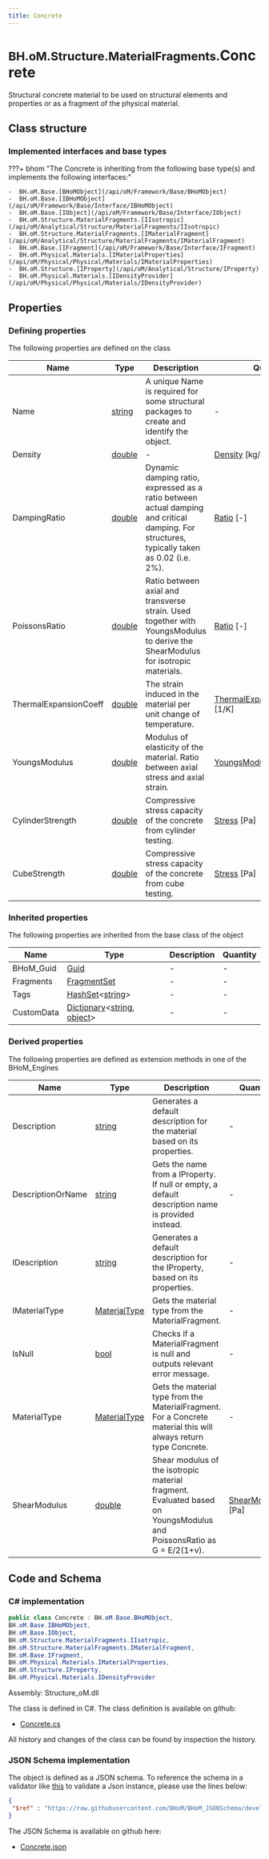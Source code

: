 ```yaml
---
title: Concrete
---
```


# <small>BH.oM.Structure.MaterialFragments.</small>**Concrete**

Structural concrete material to be used on structural elements and properties or as a fragment of the physical material.

## Class structure

### Implemented interfaces and base types

???+ bhom "The Concrete is inheriting from the following base type(s) and implements the following interfaces:"

    -  BH.oM.Base.[BHoMObject](/api/oM/Framework/Base/BHoMObject)
    -  BH.oM.Base.[IBHoMObject](/api/oM/Framework/Base/Interface/IBHoMObject)
    -  BH.oM.Base.[IObject](/api/oM/Framework/Base/Interface/IObject)
    -  BH.oM.Structure.MaterialFragments.[IIsotropic](/api/oM/Analytical/Structure/MaterialFragments/IIsotropic)
    -  BH.oM.Structure.MaterialFragments.[IMaterialFragment](/api/oM/Analytical/Structure/MaterialFragments/IMaterialFragment)
    -  BH.oM.Base.[IFragment](/api/oM/Framework/Base/Interface/IFragment)
    -  BH.oM.Physical.Materials.[IMaterialProperties](/api/oM/Physical/Physical/Materials/IMaterialProperties)
    -  BH.oM.Structure.[IProperty](/api/oM/Analytical/Structure/IProperty)
    -  BH.oM.Physical.Materials.[IDensityProvider](/api/oM/Physical/Physical/Materials/IDensityProvider)


## Properties



### Defining properties

The following properties are defined on the class

| Name             | Type             | Description      | Quantity         |
|------------------|------------------|------------------|------------------|
| Name | [string](https://learn.microsoft.com/en-us/dotnet/api/System.String?view=netstandard-2.0) | A unique Name is required for some structural packages to create and identify the object. | - |
| Density | [double](https://learn.microsoft.com/en-us/dotnet/api/System.Double?view=netstandard-2.0) | - | [Density](/api/oM/Dimensional/Quantities/Attributes/Density) [kg/m³] |
| DampingRatio | [double](https://learn.microsoft.com/en-us/dotnet/api/System.Double?view=netstandard-2.0) | Dynamic damping ratio, expressed as a ratio between actual damping and critical damping. For structures, typically taken as 0.02 (i.e. 2%). | [Ratio](/api/oM/Dimensional/Quantities/Attributes/Ratio) [-] |
| PoissonsRatio | [double](https://learn.microsoft.com/en-us/dotnet/api/System.Double?view=netstandard-2.0) | Ratio between axial and transverse strain. Used together with YoungsModulus to derive the ShearModulus for isotropic materials. | [Ratio](/api/oM/Dimensional/Quantities/Attributes/Ratio) [-] |
| ThermalExpansionCoeff | [double](https://learn.microsoft.com/en-us/dotnet/api/System.Double?view=netstandard-2.0) | The strain induced in the material per unit change of temperature. | [ThermalExpansionCoefficient](/api/oM/Dimensional/Quantities/Attributes/ThermalExpansionCoefficient) [1/K] |
| YoungsModulus | [double](https://learn.microsoft.com/en-us/dotnet/api/System.Double?view=netstandard-2.0) | Modulus of elasticity of the material. Ratio between axial stress and axial strain. | [YoungsModulus](/api/oM/Dimensional/Quantities/Attributes/YoungsModulus) [Pa] |
| CylinderStrength | [double](https://learn.microsoft.com/en-us/dotnet/api/System.Double?view=netstandard-2.0) | Compressive stress capacity of the concrete from cylinder testing. | [Stress](/api/oM/Dimensional/Quantities/Attributes/Stress) [Pa] |
| CubeStrength | [double](https://learn.microsoft.com/en-us/dotnet/api/System.Double?view=netstandard-2.0) | Compressive stress capacity of the concrete from cube testing. | [Stress](/api/oM/Dimensional/Quantities/Attributes/Stress) [Pa] |


### Inherited properties
The following properties are inherited from the base class of the object

| Name             | Type             | Description      | Quantity         |
|------------------|------------------|------------------|------------------|
| BHoM_Guid | [Guid](https://learn.microsoft.com/en-us/dotnet/api/System.Guid?view=netstandard-2.0) | - | - |
| Fragments | [FragmentSet](/api/oM/Framework/Base/FragmentSet) | - | - |
| Tags | [HashSet](https://learn.microsoft.com/en-us/dotnet/api/System.Collections.Generic.HashSet-1?view=netstandard-2.0)&lt;[string](https://learn.microsoft.com/en-us/dotnet/api/System.String?view=netstandard-2.0)&gt; | - | - |
| CustomData | [Dictionary](https://learn.microsoft.com/en-us/dotnet/api/System.Collections.Generic.Dictionary-2?view=netstandard-2.0)&lt;[string](https://learn.microsoft.com/en-us/dotnet/api/System.String?view=netstandard-2.0), [object](https://learn.microsoft.com/en-us/dotnet/api/System.Object?view=netstandard-2.0)&gt; | - | - |


### Derived properties

The following properties are defined as extension methods in one of the BHoM_Engines

| Name             | Type             | Description      | Quantity         | Engine           |
|------------------|------------------|------------------|------------------|------------------|
| Description | [string](https://learn.microsoft.com/en-us/dotnet/api/System.String?view=netstandard-2.0) | Generates a default description for the material based on its properties. | - | Structure_Engine |
| DescriptionOrName | [string](https://learn.microsoft.com/en-us/dotnet/api/System.String?view=netstandard-2.0) | Gets the name from a IProperty. If null or empty, a default description name is provided instead. | - | Structure_Engine |
| IDescription | [string](https://learn.microsoft.com/en-us/dotnet/api/System.String?view=netstandard-2.0) | Generates a default description for the IProperty, based on its properties. | - | Structure_Engine |
| IMaterialType | [MaterialType](/api/oM/Analytical/Structure/MaterialFragments/Enums/MaterialType) | Gets the material type from the MaterialFragment. | - | Structure_Engine |
| IsNull | [bool](https://learn.microsoft.com/en-us/dotnet/api/System.Boolean?view=netstandard-2.0) | Checks if a MaterialFragment is null and outputs relevant error message. | - | Structure_Engine |
| MaterialType | [MaterialType](/api/oM/Analytical/Structure/MaterialFragments/Enums/MaterialType) | Gets the material type from the MaterialFragment. For a Concrete material this will always return type Concrete. | - | Structure_Engine |
| ShearModulus | [double](https://learn.microsoft.com/en-us/dotnet/api/System.Double?view=netstandard-2.0) | Shear modulus of the isotropic material fragment. Evaluated based on YoungsModulus and PoissonsRatio as G = E/2(1+ν). | [ShearModulus](/api/oM/Dimensional/Quantities/Attributes/ShearModulus) [Pa] | Structure_Engine |


## Code and Schema

### C# implementation

``` C# title="C#"
public class Concrete : BH.oM.Base.BHoMObject,
BH.oM.Base.IBHoMObject,
BH.oM.Base.IObject,
BH.oM.Structure.MaterialFragments.IIsotropic,
BH.oM.Structure.MaterialFragments.IMaterialFragment,
BH.oM.Base.IFragment,
BH.oM.Physical.Materials.IMaterialProperties,
BH.oM.Structure.IProperty,
BH.oM.Physical.Materials.IDensityProvider
```

Assembly: Structure_oM.dll

The class is defined in C#. The class definition is available on github:

- [Concrete.cs](https://github.com/BHoM/BHoM/blob/develop/Structure_oM/MaterialFragments\Concrete.cs)

All history and changes of the class can be found by inspection the history.
### JSON Schema implementation

The object is defined as a JSON schema. To reference the schema in a validator like [this](https://www.jsonschemavalidator.net/) to validate a Json instance, please use the lines below:

``` json title="JSON Schema"
{
 "$ref" : "https://raw.githubusercontent.com/BHoM/BHoM_JSONSchema/develop/Structure_oM/MaterialFragments/Concrete.json"
}
```

The JSON Schema is available on github here:

- [Concrete.json](https://github.com/BHoM/BHoM_JSONSchema/blob/develop/Structure_oM/MaterialFragments/Concrete.json)
